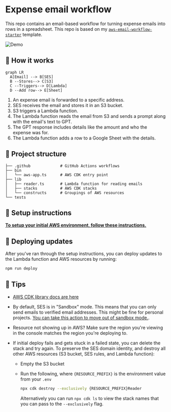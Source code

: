 # Expense email workflow

This repo contains an email-based workflow for turning expense emails into rows in a spreadsheet. This repo is based on my [`aws-email-workflow-starter`](https://github.com/sawyerh/aws-email-workflow-starter) template.

![Demo](./docs/demo.gif)

## 🧐 How it works

```mermaid
graph LR
  A[Email] --> B[SES]
  B --Stores--> C[S3]
  C --Triggers--> D[Lambda]
  D --Add row--> E[Sheet]
```

1. An expense email is forwarded to a specific address.
1. SES receives the email and stores it in an S3 bucket.
1. S3 triggers a Lambda function.
1. The Lambda function reads the email from S3 and sends a prompt along with the email's text to GPT.
1. The GPT response includes details like the amount and who the expense was for.
1. The Lambda function adds a row to a Google Sheet with the details.

## 📂 Project structure

```
├── .github             # GitHub Actions workflows
├── bin
│   └── aws-app.ts      # AWS CDK entry point
├── lib
│   ├── reader.ts       # Lambda function for reading emails
│   ├── stacks          # AWS CDK stacks
│   └── constructs      # Groupings of AWS resources
└── tests
```

## 🧰 Setup instructions

**[To setup your initial AWS environment, follow these instructions.](./docs/create-environment.md)**

## 🚀 Deploying updates

After you've ran through the setup instructions, you can deploy updates to the Lambda function and AWS resources by running:

```sh
npm run deploy
```

## 💅 Tips

- [AWS CDK library docs are here](https://docs.aws.amazon.com/cdk/api/v2/)
- By default, SES is in "Sandbox" mode. This means that you can only send emails to verified email addresses. This might be fine for personal projects. [You can take this action to move out of sandbox mode.](https://docs.aws.amazon.com/ses/latest/dg/request-production-access.html).
- Resource not showing up in AWS? Make sure the region you're viewing in the console matches the region you're deploying to.
- If initial deploy fails and gets stuck in a failed state, you can delete the stack and try again. To preserve the SES domain identity, and destroy all other AWS resources (S3 bucket, SES rules, and Lambda function):

  - Empty the S3 bucket
  - Run the following, where `{RESOURCE_PREFIX}` is the environment value from your `.env`

    ```sh
    npx cdk destroy --exclusively {RESOURCE_PREFIX}Reader
    ```

    Alternatively you can run `npx cdk ls` to view the stack names that you can pass to the `--exclusively` flag.
